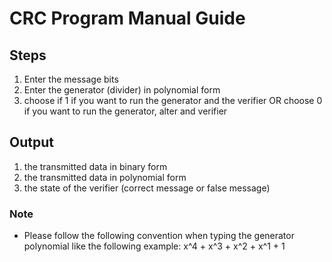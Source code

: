 # CRC Program Manual Guide
## Steps
1.	Enter the message bits
2.	Enter the generator (divider) in polynomial form
3.	choose if 1 if you want to run the generator and the verifier OR choose 0 if you want to run the generator, alter and verifier

## Output
1.	the transmitted data in binary form
2.	the transmitted data in polynomial form
3.	the state of the verifier (correct message or false message)

### Note
- Please follow the following convention when typing the generator polynomial like the following example:
x^4 + x^3 + x^2 + x^1 + 1
